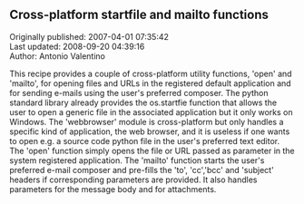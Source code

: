 ## Cross-platform startfile and mailto functions  
Originally published: 2007-04-01 07:35:42  
Last updated: 2008-09-20 04:39:16  
Author: Antonio Valentino  
  
This recipe provides a couple of cross-platform utility functions, 'open' and 'mailto', for opening files and URLs in the registered default application and for sending e-mails using the user's preferred composer.
The python standard library already provides the os.startfie function that allows the user to open a generic file in the associated application but it only works on Windows.
The 'webbrowser' module is cross-platform but only handles a specific kind of application, the web browser, and it is useless if one wants to open e.g. a source code python file in the user's preferred text editor.
The 'open' function simply opens the file or URL passed as parameter in the system registered application.
The 'mailto' function starts the user's preferred e-mail composer and pre-fills the 'to', 'cc','bcc' and 'subject' headers if corresponding parameters are provided. It also handles parameters for the message body and for attachments.